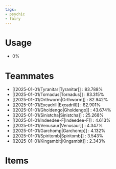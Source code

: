 ```yaml
---
tags:
- psychic
- fairy
---
```

# Usage
- 0%
# Teammates
- [[2025-01-01/Tyranitar|Tyranitar]] : 83.788%
- [[2025-01-01/Tornadus|Tornadus]] : 83.315%
- [[2025-01-01/Orthworm|Orthworm]] : 82.942%
- [[2025-01-01/Excadrill|Excadrill]] : 82.901%
- [[2025-01-01/Gholdengo|Gholdengo]] : 43.674%
- [[2025-01-01/Sinistcha|Sinistcha]] : 25.268%
- [[2025-01-01/Indeedee-F|Indeedee-F]] : 4.613%
- [[2025-01-01/Venusaur|Venusaur]] : 4.347%
- [[2025-01-01/Garchomp|Garchomp]] : 4.132%
- [[2025-01-01/Spiritomb|Spiritomb]] : 3.543%
- [[2025-01-01/Kingambit|Kingambit]] : 2.343%
# Items